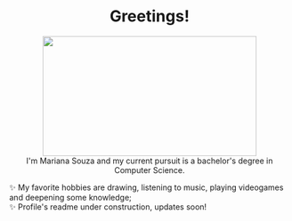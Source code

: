 <h1 align="center">Greetings!</h1>
<p align="center">
<img src="https://github.com/caperongo/aesthetics/blob/c7802c74419f5fb7833cdcf19d60ab51303f51e0/for_readme_profile/pikuniku.gif" width="384" height="216"/>
<br> I'm Mariana Souza and my current pursuit is a bachelor's degree in Computer Science.
</p>
<p>
✨ My favorite hobbies are drawing, listening to music, playing videogames and deepening some knowledge;
<br> ✨ Profile's readme under construction, updates soon!
</p>
<!--
- 🔭 I’m currently working on ...
- 🌱 I’m currently learning ...
- 👯 I’m looking to collaborate on ...
- 🤔 I’m looking for help with ...
- 💬 Ask me about ...
- 📫 How to reach me: ...
- 😄 Pronouns: ...
- ⚡ Fun fact: ...
-->
